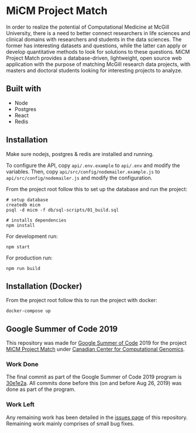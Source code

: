 # MiCM Project Match
In order to realize the potential of Computational Medicine at
McGill University, there is a need to better connect researchers
in life sciences and clinical domains with researchers and students
in the data sciences. The former has interesting datasets and
questions, while the latter can apply or develop quantitative
methods to look for solutions to these questions. MiCM Project Match
provides a database-driven, lightweight, open source web application
with the purpose of matching McGill research data projects, with
masters and doctoral students looking for interesting projects
to analyze.

## Built with
- Node
- Postgres
- React
- Redis

## Installation

Make sure nodejs, postgres & redis are installed and running.

To configure the API, copy `api/.env.example` to `api/.env` and modify the variables.
Then, copy `api/src/config/nodemailer.example.js` to `api/src/config/nodemailer.js`
and modify the configuration.

From the project root follow this to set up the database and run the project:
```
# setup database
createdb micm
psql -d micm -f db/sql-scripts/01_build.sql

# installs dependencies
npm install
```

For development run:
```
npm start
```
For production run:
```
npm run build
```

## Installation (Docker)
From the project root follow this to run the project with docker:
```
docker-compose up
```

## Google Summer of Code 2019
This repository was made for [Google Summer of Code](https://summerofcode.withgoogle.com/ "Google Summer of Code - Home") 2019 for the project [MiCM Project Match](https://summerofcode.withgoogle.com/projects/#6634545296703488 "Project Description") under [Canadian Center for Computational Genomics](https://summerofcode.withgoogle.com/organizations/5303751997390848/ "Organization page").

### Work Done
The final commit as part of the Google Summer of Code 2019 program is [30e1e2a](https://github.com/pranavtharoor/micm-project-match/commit/30e1e2aebbb49c78bcbf830e4d27f279c6a591f0). All commits done before this (on and before Aug 26, 2019) was done as part of the program.

### Work Left
Any remaining work has been detailed in the [issues page](https://github.com/pranavtharoor/micm-project-match/issues "Issues Page") of this repository. Remaining work mainly comprises of small bug fixes.
